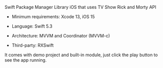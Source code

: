 
Swift Package Manager Library iOS that uses TV Show Rick and Morty API

* Minimum requirements: Xcode 13, iOS 15

* Language: Swift 5.3

* Architecture: MVVM and Coordinator (MVVM-c)

* Third-party: RXSwift

It comes with demo project and built-in module, just click the play button to see the app running.
